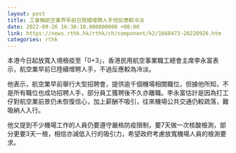 ```yaml
---
layout: post
title: 工會稱航空業界早前已陸續增聘人手但反應較冷淡
date: 2022-09-26 16:30:10.000000000 +08:00
link: https://news.rthk.hk/rthk/ch/component/k2/1668473-20220926.htm
categories: rthk
---
```


本港今日起放寬入境檢疫至「0+3」，香港民用航空事業職工總會主席李永富表示，航空業早前已陸續增聘人手，不過反應較為冷淡。

他表示，航空業早前舉行大型招聘會，提供逾千個機場相關職位，但據他所知，不是所有職位也成功招聘人手，部分員工獲聘後不久亦離職。李永富估計是因為打工仔對航空業前景仍未恢復信心，加上薪酬不吸引，往來機場公共交通仍較疏落，難吸納人入行。

他又提到不少機場工作的人員仍要遵守嚴格防疫限制，要7天做一次核酸檢測，部分更要3天一檢，相信亦減低入行的吸引力，希望政府考慮放寬機場人員的檢測要求。
